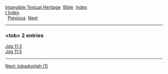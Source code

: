 [Intangible Textual Heritage](../../index)  [Bible](../index) 
[Index](index)   
[t Index](_t_)  
  [Previous](c11638)  [Next](c11640) 

------------------------------------------------------------------------

### &lt;tob&gt; 2 entries

[Jdg 11:3](../kjv/jdg011.htm#003)  
[Jdg 11:5](../kjv/jdg011.htm#005)  

------------------------------------------------------------------------

[Next: tobadonijah (1)](c11640)
